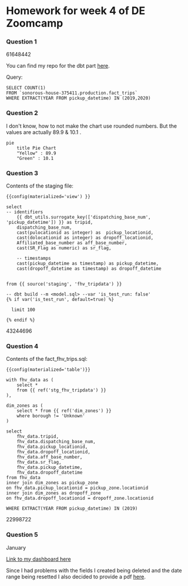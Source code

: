 
# Homework for week 4 of DE Zoomcamp



### Question 1

61648442

You can find my repo for the dbt part [here](https://github.com/PandaKata/dbt-zoomcamp).

Query:

```
SELECT COUNT(1) 
FROM `sonorous-house-375411.production.fact_trips`
WHERE EXTRACT(YEAR FROM pickup_datetime) IN (2019,2020)
```

### Question 2

I don't know, how to not make the chart use rounded numbers. But the values are actually 89.9 & 10.1 .

```mermaid
pie
    title Pie Chart
    "Yellow" : 89.9
    "Green" : 10.1
```


### Question 3


Contents of the staging file:

```
{{config(materialized='view') }}

select 
-- identifiers
    {{ dbt_utils.surrogate_key(['dispatching_base_num', 'pickup_datetime']) }} as tripid,
    dispatching_base_num,
    cast(pulocationid as integer) as  pickup_locationid,
    cast(dolocationid as integer) as dropoff_locationid,
    Affiliated_base_number as aff_base_number,
    cast(SR_Flag as numeric) as sr_flag,
    
    -- timestamps
    cast(pickup_datetime as timestamp) as pickup_datetime,
    cast(dropoff_datetime as timestamp) as dropoff_datetime


from {{ source('staging', 'fhv_tripdata') }}

-- dbt build --m <model.sql> --var 'is_test_run: false'
{% if var('is_test_run', default=true) %}

  limit 100

{% endif %}
```

43244696


### Question 4

Contents of the fact_fhv_trips.sql:

```
{{config(materialized='table')}}

with fhv_data as (
    select *
    from {{ ref('stg_fhv_tripdata') }}
),

dim_zones as (
    select * from {{ ref('dim_zones') }}
    where borough != 'Unknown'
)

select 
    fhv_data.tripid,
    fhv_data.dispatching_base_num,
    fhv_data.pickup_locationid,
    fhv_data.dropoff_locationid,
    fhv_data.aff_base_number,
    fhv_data.sr_flag,
    fhv_data.pickup_datetime,
    fhv_data.dropoff_datetime
from fhv_data
inner join dim_zones as pickup_zone
on fhv_data.pickup_locationid = pickup_zone.locationid
inner join dim_zones as dropoff_zone
on fhv_data.dropoff_locationid = dropoff_zone.locationid

WHERE EXTRACT(YEAR FROM pickup_datetime) IN (2019)
```

22998722

### Question 5

January

[Link to my dashboard here](https://lookerstudio.google.com/reporting/79e4636e-d1bc-4402-8135-96a595a93548)

Since I had problems with the fields I created being deleted and the date range being resetted I also decided to provide a pdf [here](https://drive.google.com/file/d/1_sE42NgYbK-om827qC014v14coCOo3Kh/view?usp=sharing).



